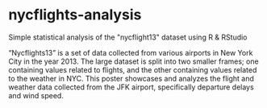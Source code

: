 # nycflights-analysis
Simple statistical analysis of the "nycflight13" dataset using R &amp; RStudio


“Nycflights13” is a set of data collected from various airports in New York City in the year 2013. The large 
dataset is split into two smaller frames; one containing values related to flights, and the other containing values 
related to the weather in NYC. This poster showcases and analyzes the flight and weather data collected from 
the JFK airport, specifically departure delays and wind speed.
